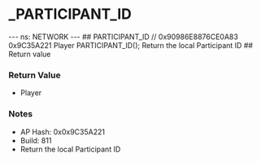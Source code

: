 # _PARTICIPANT_ID

--- ns: NETWORK --- ## PARTICIPANT_ID  // 0x90986E8876CE0A83 0x9C35A221 Player PARTICIPANT_ID();  Return the local Participant ID  ## Return value

### Return Value
* Player

### Notes
* AP Hash: 0x0x9C35A221
* Build: 811
* Return the local Participant ID


